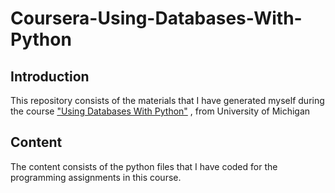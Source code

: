 # Coursera-Using-Databases-With-Python
## Introduction
This repository consists of the materials that I have generated myself during the course ["Using Databases With Python"](https://www.coursera.org/learn/python-databases) , from University of Michigan

## Content
The content consists of the python files that I have coded for the programming assignments in this course.


